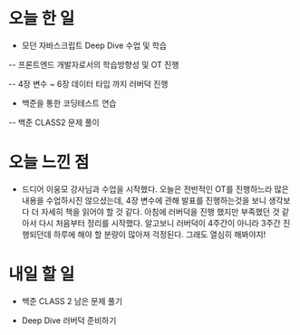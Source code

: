 # 오늘 한 일

- 모던 자바스크립트 Deep Dive 수업 및 학습

-- 프론트엔드 개발자로서의 학습방향성 및 OT 진행

-- 4장 변수 ~ 6장 데이터 타입 까지 러버덕 진행

- 백준을 통한 코딩테스트 연습

-- 백준 CLASS2 문제 풀이

# 오늘 느낀 점

- 드디어 이웅모 강사님과 수업을 시작했다. 오늘은 전반적인 OT를 진행하느라 많은 내용을 수업하시진 않으셨는데, 4장 변수에 관해 발표를 진행하는것을 보니 생각보다 더 자세히 책을 읽어야 할 것 같다. 아침에 러버덕을 진행 했지만 부족했던 것 같아서 다시 처음부터 정리를 시작했다. 알고보니 러버덕이 4주간이 아니라 3주간 진행되던데 하루에 해야 할 분량이 많아져 걱정된다. 그래도 열심히 해봐야지!

# 내일 할 일

- 백준 CLASS 2 남은 문제 풀기

- Deep Dive 러버덕 준비하기
